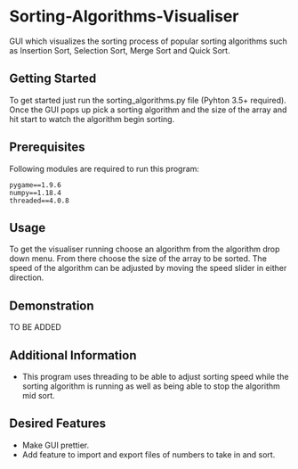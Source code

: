 # Sorting-Algorithms-Visualiser
GUI which visualizes the sorting process of popular sorting algorithms such as Insertion Sort, Selection Sort, Merge Sort and Quick Sort. 

## Getting Started

To get started just run the sorting_algorithms.py file (Pyhton 3.5+ required). Once the GUI pops up pick a sorting algorithm and the size of the array and hit start to watch the algorithm begin sorting. 

## Prerequisites

Following modules are required to run this program:

```
pygame==1.9.6
numpy==1.18.4
threaded==4.0.8
```

## Usage

To get the visualiser running choose an algorithm from the algorithm drop down menu. From there choose the size of the array to be sorted. The speed of the algorithm can be adjusted by moving the speed slider in either direction. 

## Demonstration

TO BE ADDED

## Additional Information

- This program uses threading to be able to adjust sorting speed while the sorting algorithm is running as well as being able to stop the algorithm mid sort.

## Desired Features
- Make GUI prettier.
- Add feature to import and export files of numbers to take in and sort.

